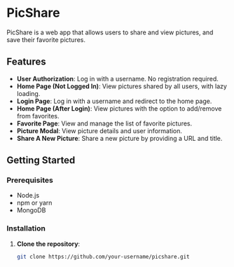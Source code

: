 # PicShare

PicShare is a web app that allows users to share and view pictures, and save their favorite pictures.

## Features

- **User Authorization**: Log in with a username. No registration required.
- **Home Page (Not Logged In)**: View pictures shared by all users, with lazy loading.
- **Login Page**: Log in with a username and redirect to the home page.
- **Home Page (After Login)**: View pictures with the option to add/remove from favorites.
- **Favorite Page**: View and manage the list of favorite pictures.
- **Picture Modal**: View picture details and user information.
- **Share A New Picture**: Share a new picture by providing a URL and title.

## Getting Started

### Prerequisites

- Node.js
- npm or yarn
- MongoDB

### Installation

1. **Clone the repository**:
   ```bash
   git clone https://github.com/your-username/picshare.git
